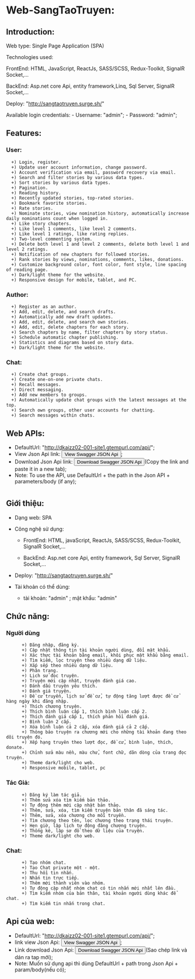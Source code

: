 # Web-SangTaoTruyen:

## Introduction:
Web type: Single Page Application (SPA)

Technologies used:

FrontEnd: HTML, JavaScript, ReactJs, SASS/SCSS, Redux-Toolkit, SignalR Socket,...

BackEnd: Asp.net core Api, entity framework,Linq, Sql Server, SignalR Socket,...

Deploy: "http://sangtaotruyen.surge.sh/"

Available login credentials: - Username: "admin"; 
                             - Password: "admin";
## Features:
  ### User:
      +) Login, register.
      +) Update user account information, change password.
      +) Account verification via email, password recovery via email.
      +) Search and filter stories by various data types.
      +) Sort stories by various data types.
      +) Pagination.
      +) Reading history.
      +) Recently updated stories, top-rated stories.
      +) Bookmark favorite stories.
      +) Rate stories.
      +) Nominate stories, view nomination history, automatically increase daily nominations count when logged in.
      +) Like story chapters.
      +) Like level 1 comments, like level 2 comments.
      +) Like level 1 ratings, like rating replies.
      +) Two-level commenting system.
      +) Delete both level 1 and level 2 comments, delete both level 1 and level 2 ratings.
      +) Notification of new chapters for followed stories.
      +) Rank stories by views, nominations, comments, likes, donations.
      +) Customize background color, font color, font style, line spacing of reading page.
      +) Dark/light theme for the website.
      +) Responsive design for mobile, tablet, and PC.
      
  ### Author:

      +) Register as an author.
      +) Add, edit, delete, and search drafts.
      +) Automatically add new draft updates.
      +) Add, edit, delete, and search own stories.
      +) Add, edit, delete chapters for each story.
      +) Search chapters by name, filter chapters by story status.
      +) Schedule automatic chapter publishing.
      +) Statistics and diagrams based on story data.
      +) Dark/light theme for the website.
      
  ### Chat:
      +) Create chat groups.
      +) Create one-on-one private chats.
      +) Recall messages.
      +) Direct messaging.
      +) Add new members to groups.
      +) Automatically update chat groups with the latest messages at the top.
      +) Search own groups, other user accounts for chatting.
      +) Search messages within chats.
      
## Web APIs:
- DefaultUrl: "http://dkaizz02-001-site1.gtempurl.com/api/";
- View Json Api link: <a href="http://dkaizz02-001-site1.gtempurl.com/api/swagger/view/" download="WebTruyenApiSwagger.json"><button class="btn btn-green">View Swagger JSON Api</button></a>;
- Download Json Api link: <a href="http://dkaizz02-001-site1.gtempurl.com/api/swagger/download/" download="WebTruyenApiSwagger.json"><button class="btn btn-green">Download Swagger JSON Api</button></a>(Copy the link and paste it in a new tab);
- Note: To use the API, use DefaultUrl + the path in the Json API + parameters/body (if any);




#
#
#

## Giới thiệu:
- Dạng web: SPA

- Công nghệ sử dụng:

    - FrontEnd: HTML, javaScript, ReactJs, SASS/SCSS, Redux-Toolkit, SignalR Socket,...
   
    - BackEnd: Asp.net core Api, entity framework, Sql Server, SignalR Socket,...

- Deploy: "http://sangtaotruyen.surge.sh/"
 
- Tài khoản có thể dùng:
    - tài khoản: "admin" ; mật khẩu: "admin"
## Chức năng:
  ### Người dùng
          +) Đăng nhập, đăng ký.
          +) Cập nhật thông tin tài khoản người dùng, đổi mật khẩu.
          +) Xác thực tài khoản bằng email, khôi phục mật khẩu bằng email.
          +) Tìm kiếm, lọc truyện theo nhiều dạng dữ liệu.
          +) Xắp sếp theo nhiều dạng dữ liệu.
          +) Phân trang.
          +) Lịch sử đọc truyện.
          +) Truyện mới cập nhật, truyện đánh giá cao.
          +) Đánh dấu truyện yêu thích.
          +) Đánh giá truyện.
          +) Đề cử truyển, lịch sử đề cử, tự động tăng lượt được đề cử hàng ngày khi đăng nhập.
          +) Thích chương truyện.
          +) Thích bình luận cấp 1, thích bình luận cấp 2.
          +) Thích đánh giá cấp 1, thích phản hồi đánh giá.
          +) Bình luận 2 cấp.
          +) Xóa bình luận cả 2 cấp, xóa đánh giá cả 2 cấp.
          +) Thông báo truyện ra chương mới cho những tài khoản đang theo dõi truyện đó.
          +) Xếp hạng truyên theo lượt đọc, đề cử, bình luận, thích, donate.
          +) Chỉnh sửa màu nền, màu chử, font chữ, dãn dòng của trang đọc truyện.
          +) Theme dark/light cho web.
          +) Responsive mobile, tablet, pc
  ### Tác Giả:          
          +) Đăng ký làm tác giả.
          +) Thêm sửa xóa tìm kiếm bản thảo.
          +) Tự động thêm mới cập nhật bản thảo.
          +) Thêm, sửa, xóa, tìm kiếm truyện bản thân đã sáng tác.
          +) Thêm, sửa, xóa chương cho mỗi truyền.
          +) Tìm chương theo tên, lọc chương theo trạng thái truyện.
          +) Hẹn giờ, lập lịch tự động đăng chương truyện.
          +) Thống kê, lập sơ đồ theo dữ liệu của truyện.
          +) Theme dark/light cho web.
  ### Chat:
          +) Tạo nhóm chat.
          +) Tạo Chat private một - một.
          +) Thu hồi tin nhắn.
          +) Nhắn tin trực tiếp.
          +) Thêm mới thành viên vào nhóm.
          +) Tự động cập nhất nhóm chat có tin nhắn mới nhất lên đầu.
          +) Tìm kiếm nhóm của bản thân, tài khoản người dùng khác để chat.
          +) Tìm kiếm tin nhắn trong chat.
## Api của web:

- DefaultUrl: "http://dkaizz02-001-site1.gtempurl.com/api/";
- link view Json Api: <a href="http://dkaizz02-001-site1.gtempurl.com/api/swagger/view/" download="WebTruyenApiSwagger.json"><button class="btn btn-green">View Swagger JSON Api</button></a>;
- Link download Json Api: <a href="http://dkaizz02-001-site1.gtempurl.com/api/swagger/download/" download="WebTruyenApiSwagger.json"><button class="btn btn-green">Download Swagger JSON Api</button></a>(Sao chép link và dán ra tap mới);
- Note: Muốn sử dụng api thì dùng DefaultUrl + path trong Json Api + param/body(nếu có);
